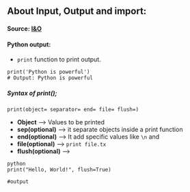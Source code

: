 ## About Input, Output and import:

#### Source: [I&O](https://www.programiz.com/python-programming/input-output-import)

#### Python output:
* `print` function to print output.

```
print('Python is powerful')
# Output: Python is powerful
```

##### Syntax of print();
`print(object= separator= end= file= flush=)`

* **Object** --> Values to be printed
* **sep(optional)** --> it separate objects inside a print function
* **end(optional)** --> It add specific values like `\n` and ` ` 
* **file(optional)** --> `print file.tx` 
* **flush(optional)** --> 
```
python
print("Hello, World!", flush=True)

#output

```
